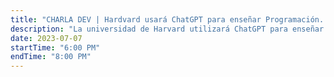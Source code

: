 ```yaml
---
title: "CHARLA DEV | Hardvard usará ChatGPT para enseñar Programación. ¡Hablamos de lo que quieras!"
description: "La universidad de Harvard utilizará ChatGPT para enseñar programación. ¿QUÉ? Hablamos de lo que quieras."
date: 2023-07-07
startTime: "6:00 PM"
endTime: "8:00 PM"
---
```

